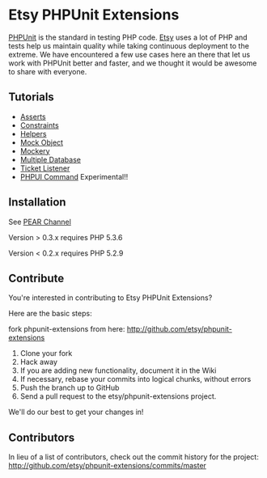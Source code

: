 Etsy PHPUnit Extensions
=======================

[PHPUnit][phpunit] is the standard in testing PHP code. [Etsy][etsy] uses a lot of PHP and tests help us maintain quality while taking continuous deployment to the extreme.  We have encountered a few use cases here an there that let us work with PHPUnit better and faster, and we thought it would be awesome to share with everyone.

Tutorials
--------------------
* [Asserts](https://github.com/etsy/phpunit-extensions/wiki/Asserts)
* [Constraints](https://github.com/etsy/phpunit-extensions/wiki/Constraints)
* [Helpers](https://github.com/etsy/phpunit-extensions/wiki/Helpers)
* [Mock Object](https://github.com/etsy/phpunit-extensions/wiki/Mock-Object)
* [Mockery](https://github.com/etsy/phpunit-extensions/wiki/Mockery)
* [Multiple Database](https://github.com/etsy/phpunit-extensions/wiki/Multiple-Database)
* [Ticket Listener](https://github.com/etsy/phpunit-extensions/wiki/Ticket-Listener)
* [PHPUI Command](https://github.com/etsy/phpunit-extensions/wiki/PHPUI-Command) Experimental!!

Installation
-------------------
See [PEAR Channel](http://etsy.github.com/phpunit-extensions)


Version > 0.3.x requires PHP 5.3.6

Version < 0.2.x requires PHP 5.2.9

Contribute
--------------------

You're interested in contributing to Etsy PHPUnit Extensions? 

Here are the basic steps:

fork phpunit-extensions from here: http://github.com/etsy/phpunit-extensions

1. Clone your fork
2. Hack away
3. If you are adding new functionality, document it in the Wiki
4. If necessary, rebase your commits into logical chunks, without errors
5. Push the branch up to GitHub
6. Send a pull request to the etsy/phpunit-extensions project.

We'll do our best to get your changes in!

[phpunit]: https://github.com/sebastianbergmann/phpunit
[etsy]: http://www.etsy.com
[blog post]: TBD


Contributors
-----------------

In lieu of a list of contributors, check out the commit history for the project: 
http://github.com/etsy/phpunit-extensions/commits/master
